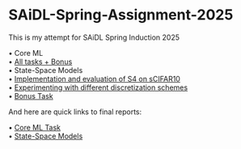 # SAiDL-Spring-Assignment-2025
This is my attempt for SAiDL Spring Induction 2025

• Core ML    
     • [All tasks + Bonus](Core-ML/main.ipynb)    
• State-Space Models    
     • [Implementation and evaluation of S4 on sCIFAR10](State-Space-Models/s4_scifar10_2.ipynb)  
     • [Experimenting with different discretization schemes](State-Space-Models/s4_scifar10_3.ipynb)  
     • [Bonus Task]()    

And here are quick links to final reports:

• [Core ML Task]()  
• [State-Space Models]()
